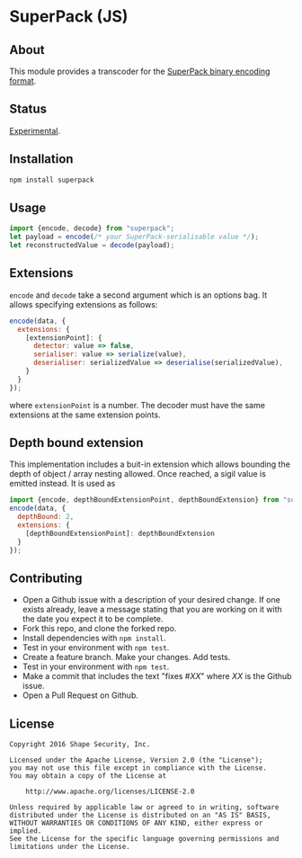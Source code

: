 SuperPack (JS)
==============

## About

This module provides a transcoder for the [SuperPack binary encoding format](https://github.com/shapesecurity/superpack-spec).

## Status

[Experimental](http://nodejs.org/api/documentation.html#documentation_stability_index).


## Installation

```sh
npm install superpack
```


## Usage

```js
import {encode, decode} from "superpack";
let payload = encode(/* your SuperPack-serialisable value */);
let reconstructedValue = decode(payload);
```

## Extensions

`encode` and `decode` take a second argument which is an options bag. It allows specifying extensions as follows:

```js
encode(data, {
  extensions: {
    [extensionPoint]: {
      detector: value => false,
      serialiser: value => serialize(value),
      deserialiser: serializedValue => deserialise(serializedValue),
    }
  }
});
````

where `extensionPoint` is a number. The decoder must have the same extensions at the same extension points.


## Depth bound extension

This implementation includes a buit-in extension which allows bounding the depth of object / array nesting allowed. Once reached, a sigil value is emitted instead. It is used as

```js
import {encode, depthBoundExtensionPoint, depthBoundExtension} from "superpack";
encode(data, {
  depthBound: 2,
  extensions: {
    [depthBoundExtensionPoint]: depthBoundExtension
  }
});
```


## Contributing

* Open a Github issue with a description of your desired change. If one exists already, leave a message stating that you are working on it with the date you expect it to be complete.
* Fork this repo, and clone the forked repo.
* Install dependencies with `npm install`.
* Test in your environment with `npm test`.
* Create a feature branch. Make your changes. Add tests.
* Test in your environment with `npm test`.
* Make a commit that includes the text "fixes #*XX*" where *XX* is the Github issue.
* Open a Pull Request on Github.


## License

    Copyright 2016 Shape Security, Inc.

    Licensed under the Apache License, Version 2.0 (the "License");
    you may not use this file except in compliance with the License.
    You may obtain a copy of the License at

        http://www.apache.org/licenses/LICENSE-2.0

    Unless required by applicable law or agreed to in writing, software
    distributed under the License is distributed on an "AS IS" BASIS,
    WITHOUT WARRANTIES OR CONDITIONS OF ANY KIND, either express or implied.
    See the License for the specific language governing permissions and
    limitations under the License.
